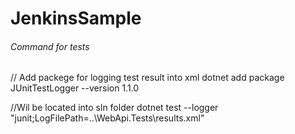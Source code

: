 # JenkinsSample

###### Command for tests

// Add packege for logging test result into xml
dotnet add package JUnitTestLogger --version 1.1.0

//Wil be located into sln folder
dotnet test --logger "junit;LogFilePath=..\WebApi.Tests\results.xml"